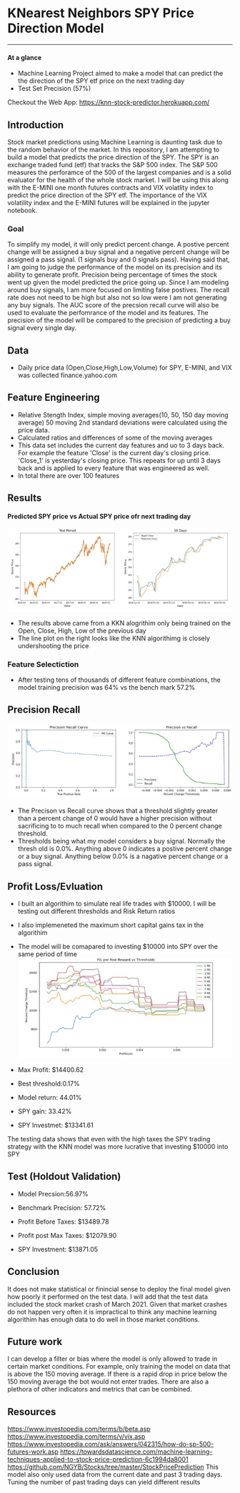 # KNearest Neighbors SPY Price Direction Model
---
#### At a glance
- Machine Learning Project aimed to make a model that can predict the the direction of the SPY etf price on the next trading day  
- Test Set Precision (57%)

Checkout the Web App: https://knn-stock-predictor.herokuapp.com/

## Introduction

Stock market predictions using Machine Learning is daunting task due to the random behavior of the market. In this repository, I am attempting to build a model that predicts the price direction of the SPY. The SPY is an exchange traded fund (etf) that tracks the S&P 500 index. The S&P 500 measures the perforamce of the 500 of the largest companies and is a solid evaluator for the health of the whole stock market. I will be using this along with the E-MINI one month futures contracts and VIX volatlity index to predict the price direction of the SPY etf. The importance of the VIX volatility index and the E-MINI futures will be explained in the jupyter notebook.

### Goal
To simplify my model, it will only predict percent change. A postive percent change will be assigned a buy signal and a negative percent change will be assigned a pass signal. (1 signals buy and 0 signals pass). Having said that, I am going to judge the performance of the model on its precision and its ability to generate profit. Precision being percentage of times the stock went up given the model predicted the price going up. Since I am modeling around buy signals, I am more focused on limiting false postives. The recall rate does not need to be high but also not so low were I am not generating any buy signals. The AUC score of the precsion recall curve will also be used to evaluate the perfomrance of the model and its features. The precision of the model will be compared to the precision of predicting a buy signal every single day.

## Data
- Daily price data (Open,Close,High,Low,Volume) for SPY, E-MINI, and VIX was collected finance.yahoo.com

## Feature Engineering 
- Relative Stength Index, simple moving averages(10, 50, 150 day moving average) 50 moving 2nd standard deviations were calculated using the price data.
- Calculated ratios and differences of some of the moving averages 
- This data set includes the current day features and uo to 3 days back. For example the feature  'Close' is the current day's closing price. 'Close_1' is yesterday's closing price. This repeats for up until 3 days back and is applied to every feature that was engineered as well. 
- In total there are over 100 features 

## Results
#### Predicted SPY price vs Actual SPY price ofr next trading day
![Alt text](https://github.com/jacobh310/stock_prediction-models/blob/master/KNearest_Neighbor_regressor/images/predicted_vs_actual.JPG?raw=true "Sentiment")
- The results above came from a KKN alogrithim only being trained on the Open, Close, High, Low of the previous day
- The line plot on the right looks like the KNN algorithimg is closely undershooting the price

### Feature Selectiction 
- After testing tens of thousands of different feature combinations, the model training precision was 64% vs the bench mark 57.2%

## Precision Recall
![Alt text](https://github.com/jacobh310/stock_prediction-models/blob/master/KNearest_Neighbor_regressor/images/precision_recall.JPG?raw=true "Sentiment")
- The Precison vs Recall curve shows that a threshold slightly greater than a percent change of 0 would have a higher precision without sacrificing to to much recall when compared to the 0 percent change threshold.
- Thresholds being what my model considers a buy signal. Normally the thresh old is 0.0%. Anything above 0 indicates a postive percent change or a buy signal. Anything below 0.0% is a nagative percent change or a pass signal.

## Profit Loss/Evluation
- I built an algorithim to simulate real life trades with $10000. I will be testing out different thresholds and Risk Return ratios 
- I also implemeneted the maximum short capital gains tax in the algorithim
- The model will be comapared to investing $10000 into SPY over the same period of time
![Alt text](https://github.com/jacobh310/stock_prediction-models/blob/master/KNearest_Neighbor_regressor/images/profit_lossJPG.JPG?raw=true "Sentiment")
- Max Profit: $14400.62
- Best threshold:0.17%
- Model return: 44.01%

- SPY gain: 33.42% 
- SPY Investmet: $13341.61

The testing data shows that even with the high taxes the SPY trading strategy with the KNN model was more lucrative that investing $10000 into SPY

## Test (Holdout Validation)
- Model Precsion:56.97%
- Benchmark Precision: 57.72%

- Profit Before Taxes: $13489.78
- Profit post Max Taxes: $12079.90
- SPY Investment: $13871.05


## Conclusion
It does not make statistical or finincial sense to deploy the final model given how poorly it performed on the test data. I will add that the test data included the stock market crash of March 2021. Given that market crashes do not happen very often it is impractical to think any machine learning algorithim has enough data to do well in those market conditions.

## Future work
I can develop a filter or bias where the model is only allowed to trade in certain market conditions. For example, only training the model on data that is above the 150 moving average. If there is a rapid drop in price below the 150 moving average the bot would not enter trades.
There are also a plethora of other indicators and metrics that can be combined.


## Resources
https://www.investopedia.com/terms/b/beta.asp
https://www.investopedia.com/terms/v/vix.asp
https://www.investopedia.com/ask/answers/042315/how-do-sp-500-futures-work.asp
https://towardsdatascience.com/machine-learning-techniques-applied-to-stock-price-prediction-6c1994da8001
https://github.com/NGYB/Stocks/tree/master/StockPricePrediction
This model also only used data from the current date and past 3 trading days. Tuning the number of past trading days can yield different results
